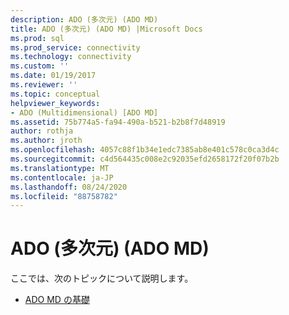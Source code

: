 ```yaml
---
description: ADO (多次元) (ADO MD)
title: ADO (多次元) (ADO MD) |Microsoft Docs
ms.prod: sql
ms.prod_service: connectivity
ms.technology: connectivity
ms.custom: ''
ms.date: 01/19/2017
ms.reviewer: ''
ms.topic: conceptual
helpviewer_keywords:
- ADO (Multidimensional) [ADO MD]
ms.assetid: 75b774a5-fa94-490a-b521-b2b8f7d48919
author: rothja
ms.author: jroth
ms.openlocfilehash: 4057c88f1b34e1edc7385ab8e401c578c0ca3d4c
ms.sourcegitcommit: c4d564435c008e2c92035efd2658172f20f07b2b
ms.translationtype: MT
ms.contentlocale: ja-JP
ms.lasthandoff: 08/24/2020
ms.locfileid: "88758782"
---
```

# <a name="ado-multidimensional-ado-md"></a>ADO (多次元) (ADO MD)
ここでは、次のトピックについて説明します。  
  
-   [ADO MD の基礎](./ado-md-fundamentals.md)